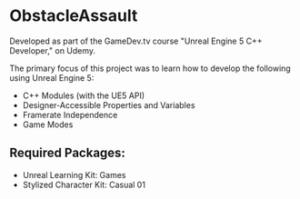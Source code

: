 # ObstacleAssault
Developed as part of the GameDev.tv course "Unreal Engine 5 C++ Developer," on Udemy.

The primary focus of this project was to learn how to develop the following using Unreal Engine 5:
- C++ Modules (with the UE5 API)
- Designer-Accessible Properties and Variables
- Framerate Independence
- Game Modes

## Required Packages:
- Unreal Learning Kit: Games
- Stylized Character Kit: Casual 01
